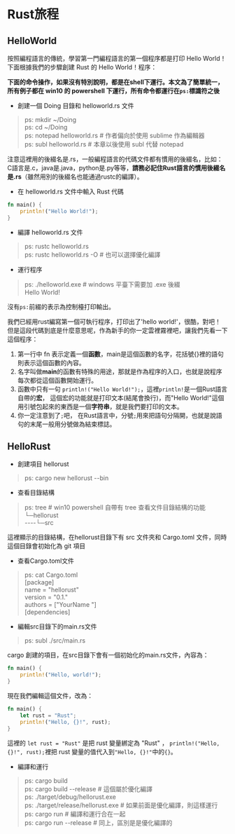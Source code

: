 # Rust旅程

## HelloWorld
按照編程語言的傳統，學習第一門編程語言的第一個程序都是打印 Hello World！
下面根據我們的步驟創建 Rust 的 Hello World！程序：

**下面的命令操作，如果沒有特別說明，都是在shell下運行。本文為了簡單統一，所有例子都在 win10 的 powershell 下運行，所有命令都運行在`ps:`標識符之後**

- 創建一個 Doing 目錄和 helloworld.rs 文件

> ps: mkdir ~/Doing  
> ps: cd ~/Doing  
> ps: notepad helloworld.rs # 作者偏向於使用 sublime 作為編輯器  
> ps: subl helloworld.rs # 本章以後使用 subl 代替 notepad  

注意這裡用的後綴名是.rs，一般編程語言的代碼文件都有慣用的後綴名，比如：
    C語言是.c，java是.java，python是.py等等，**請務必記住Rust語言的慣用後綴名是.rs**（雖然用別的後綴名也能通過rustc的編譯）。

- 在 helloworld.rs 文件中輸入 Rust 代碼

```rust
fn main() {
    println!("Hello World!");
}
```

- 編譯 helloworld.rs 文件

> ps: rustc helloworld.rs  
> ps: rustc helloworld.rs -O # 也可以選擇優化編譯  

- 運行程序

> ps: ./helloworld.exe # windows 平臺下需要加 .exe 後綴  
> Hello World!  

沒有`ps:`前綴的表示為控制檯打印輸出。

我們已經用rust編寫第一個可執行程序，打印出了'hello world!'，很酷，對吧！
但是這段代碼到底是什麼意思呢，作為新手的你一定雲裡霧裡吧，讓我們先看一下這個程序：

1. 第一行中 fn 表示定義一個**函數**，main是這個函數的名字，花括號{}裡的語句則表示這個函數的內容。
2. 名字叫做**main**的函數有特殊的用途，那就是作為程序的入口，也就是說程序每次都從這個函數開始運行。
3. 函數中只有一句 ```println!("Hello World!");```，這裡```println!```是一個Rust語言自帶的**宏**，
這個宏的功能就是打印文本(結尾會換行)，而"Hello World!"這個用引號包起來的東西是一個**字符串**，就是我們要打印的文本。
4. 你一定注意到了```;```吧， 在Rust語言中，分號```;```用來把語句分隔開，也就是說語句的末尾一般用分號做為結束標誌。

## HelloRust

- 創建項目 hellorust

> ps: cargo new hellorust --bin

- 查看目錄結構

> ps: tree # win10 powershell 自帶有 tree 查看文件目錄結構的功能  
> └─hellorust  
> ----└─src

這裡顯示的目錄結構，在hellorust目錄下有 src 文件夾和 Cargo.toml 文件，同時這個目錄會初始化為 git 項目

- 查看Cargo.toml文件

> ps: cat Cargo.toml  
> [package]  
name = "hellorust"  
version = "0.1."  
authors = ["YourName <YourEmail>"]  
[dependencies]  

- 編輯src目錄下的main.rs文件

> ps: subl ./src/main.rs

cargo 創建的項目，在src目錄下會有一個初始化的main.rs文件，內容為：

```rust
fn main() {
    println!("Hello, world!");
}
```

現在我們編輯這個文件，改為：

```rust
fn main() {
    let rust = "Rust";
    println!("Hello, {}!", rust);
}
```

這裡的 `let rust = "Rust"` 是把 rust 變量綁定為 "Rust" ，
`println!("Hello, {}!", rust);`裡把 rust 變量的值代入到`"Hello, {}!"`中的`{}`。

- 編譯和運行

> ps: cargo build  
> ps: cargo build --release # 這個屬於優化編譯  
> ps: ./target/debug/hellorust.exe  
> ps: ./target/release/hellorust.exe # 如果前面是優化編譯，則這樣運行  
> ps: cargo run # 編譯和運行合在一起  
> ps: cargo run --release # 同上，區別是是優化編譯的  
